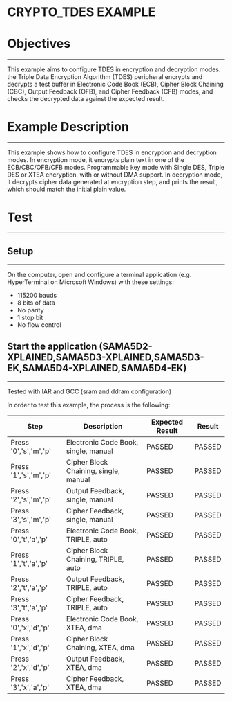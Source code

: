 CRYPTO_TDES EXAMPLE
============

# Objectives
------------
This example aims to configure TDES in encryption and decryption modes. the
Triple Data Encryption Algorithm (TDES) peripheral  encrypts and decrypts a
test buffer in Electronic Code Book (ECB), Cipher Block Chaining (CBC), Output
Feedback (OFB), and Cipher Feedback (CFB) modes, and checks the decrypted data
against the expected result.

# Example Description
---------------------
This example shows how to configure TDES in encryption and decryption modes. In
encryption mode, it encrypts plain text in one of the ECB/CBC/OFB/CFB modes.
Programmable key mode with Single DES, Triple DES or XTEA encryption, with or
without DMA support.
In decryption mode, it decrypts cipher data generated at encryption step, and
prints the result, which should match the initial plain value.

# Test
------

## Setup
--------
On the computer, open and configure a terminal application
(e.g. HyperTerminal on Microsoft Windows) with these settings:
 - 115200 bauds
 - 8 bits of data
 - No parity
 - 1 stop bit
 - No flow control

## Start the application (SAMA5D2-XPLAINED,SAMA5D3-XPLAINED,SAMA5D3-EK,SAMA5D4-XPLAINED,SAMA5D4-EK)
--------

Tested with IAR and GCC (sram and ddram configuration)

In order to test this example, the process is the following:

Step | Description | Expected Result | Result
-----|-------------|-----------------|-------
Press '0','s','m','p' | Electronic Code Book, single, manual | PASSED | PASSED
Press '1','s','m','p' | Cipher Block Chaining, single, manual | PASSED | PASSED
Press '2','s','m','p' | Output Feedback, single, manual | PASSED | PASSED
Press '3','s','m','p' | Cipher Feedback, single, manual | PASSED | PASSED
Press '0','t','a','p' | Electronic Code Book, TRIPLE, auto | PASSED | PASSED
Press '1','t','a','p' | Cipher Block Chaining, TRIPLE, auto | PASSED | PASSED
Press '2','t','a','p' | Output Feedback, TRIPLE, auto | PASSED | PASSED
Press '3','t','a','p' | Cipher Feedback, TRIPLE, auto | PASSED | PASSED
Press '0','x','d','p' | Electronic Code Book, XTEA, dma | PASSED | PASSED
Press '1','x','d','p' | Cipher Block Chaining, XTEA, dma | PASSED | PASSED
Press '2','x','d','p' | Output Feedback, XTEA, dma | PASSED | PASSED
Press '3','x','a','p' | Cipher Feedback, XTEA, dma | PASSED | PASSED
